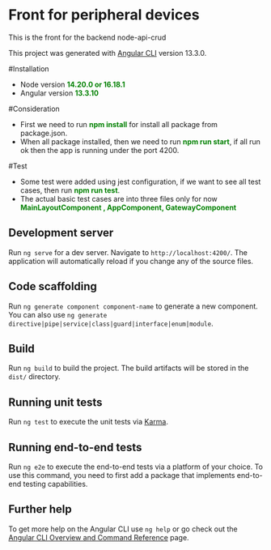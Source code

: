 # Front for peripheral devices
This is the front for the backend node-api-crud

This project was generated with [Angular CLI](https://github.com/angular/angular-cli) version 13.3.0.

#Installation
- Node version <strong style="color:green">14.20.0 or 16.18.1</strong>
- Angular version <strong style="color:green"> 13.3.10 </strong>

#Consideration
- First we need to run <strong style="color:green">npm install</strong> for install all package from package.json.
- When all package installed, then we need to run <strong style="color:green">npm run start</strong>, if all run ok then the app is running under the port 4200.

#Test
- Some test were added using jest configuration, if we want to see all test cases, then run <strong style="color:green"> npm run test</strong>.
- The actual basic test cases are into three files only for now <strong style="color:green">MainLayoutComponent , AppComponent, GatewayComponent</strong>

## Development server

Run `ng serve` for a dev server. Navigate to `http://localhost:4200/`. The application will automatically reload if you change any of the source files.

## Code scaffolding

Run `ng generate component component-name` to generate a new component. You can also use `ng generate directive|pipe|service|class|guard|interface|enum|module`.

## Build

Run `ng build` to build the project. The build artifacts will be stored in the `dist/` directory.

## Running unit tests

Run `ng test` to execute the unit tests via [Karma](https://karma-runner.github.io).

## Running end-to-end tests

Run `ng e2e` to execute the end-to-end tests via a platform of your choice. To use this command, you need to first add a package that implements end-to-end testing capabilities.

## Further help

To get more help on the Angular CLI use `ng help` or go check out the [Angular CLI Overview and Command Reference](https://angular.io/cli) page.

